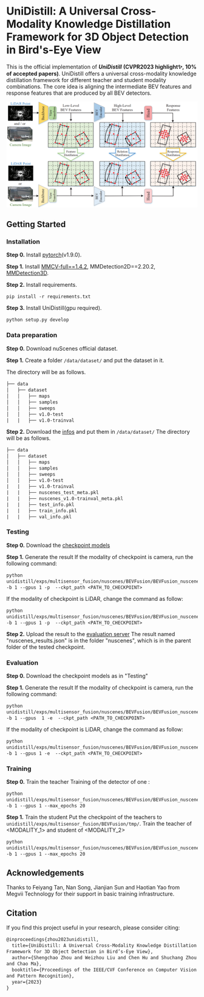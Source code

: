 # UniDistill: A Universal Cross-Modality Knowledge Distillation Framework for 3D Object Detection in Bird's-Eye View

This is the official implementation of ***UniDistill*** **(CVPR2023 highlight✨, 10% of accepted papers)**. UniDistill offers a universal cross-modality knowledge distillation framework for different teacher and student modality combinations. The core idea is aligning the intermediate BEV features and response features that are produced by all BEV detectors.
<center>
<img src='figs/unidistil_framework.png'>
</center>

## Getting Started
### Installation
**Step 0.** Install [pytorch](https://pytorch.org/)(v1.9.0).

**Step 1.** Install [MMCV-full==1.4.2](https://download.openmmlab.com/mmcv/dist/cu102/torch1.9.0/index.html), MMDetection2D==2.20.2, [MMDetection3D](https://github.com/open-mmlab/mmdetection3d).

**Step 2.** Install requirements.
```shell
pip install -r requirements.txt
```
**Step 3.** Install UniDistill(gpu required).
```shell
python setup.py develop
```

### Data preparation
**Step 0.** Download nuScenes official dataset.

**Step 1.** Create a folder `/data/dataset/` and put the dataset in it.

The directory will be as follows.
```
├── data
│   ├── dataset
│   │   ├── maps
│   │   ├── samples
│   │   ├── sweeps
│   │   ├── v1.0-test
|   |   ├── v1.0-trainval
```
**Step 2.** Download the [infos](https://drive.google.com/file/d/1UZzSSQiD3mr3Zsgj3MS-Hg5tix3-2ZKP/view?usp=share_link) and put them in `/data/dataset/`
The directory will be as follows.
```
├── data
│   ├── dataset
│   │   ├── maps
│   │   ├── samples
│   │   ├── sweeps
│   │   ├── v1.0-test
|   |   ├── v1.0-trainval
|   |   ├── nuscenes_test_meta.pkl
|   |   ├── nuscenes_v1.0-trainval_meta.pkl
|   |   ├── test_info.pkl
|   |   ├── train_info.pkl
|   |   ├── val_info.pkl
```

### Testing
**Step 0.** Download the [checkpoint models](https://drive.google.com/file/d/1qOydSalaB4Zdtsb8HPSZt7btl3cKfdU2/view?usp=sharing)

**Step 1.**  Generate the result
If the modality of checkpoint is camera, run the following command:
```shell
python unidistill/exps/multisensor_fusion/nuscenes/BEVFusion/BEVFusion_nuscenes_centerhead_camera_exp.py -b 1 --gpus 1 -p  --ckpt_path <PATH_TO_CHECKPOINT>
```
If the modality of checkpoint is LiDAR, change the command as follow:
```shell
python unidistill/exps/multisensor_fusion/nuscenes/BEVFusion/BEVFusion_nuscenes_centerhead_lidar_exp.py -b 1 --gpus 1 -p  --ckpt_path <PATH_TO_CHECKPOINT>
```
**Step 2.**  Upload the result to the [evaluation server](https://eval.ai/web/challenges/challenge-page/356/)
The result named "nuscenes_results.json" is in the folder "nuscenes", which is in the parent folder of the tested checkpoint.
### Evaluation
**Step 0.** Download the checkpoint models as in "Testing"

**Step 1.**  Generate the result
If the modality of checkpoint is camera, run the following command:
```shell
python unidistill/exps/multisensor_fusion/nuscenes/BEVFusion/BEVFusion_nuscenes_centerhead_camera_exp.py -b 1 --gpus  1 -e  --ckpt_path <PATH_TO_CHECKPOINT>
```
If the modality of checkpoint is LiDAR, change the command as follow:
```shell
python unidistill/exps/multisensor_fusion/nuscenes/BEVFusion/BEVFusion_nuscenes_centerhead_camera_exp.py -b 1 --gpus 1 -e  --ckpt_path <PATH_TO_CHECKPOINT>
```
### Training
**Step 0.** Train the teacher
Training of the detector of one <MODALITY>:
```shell
python unidistill/exps/multisensor_fusion/nuscenes/BEVFusion/BEVFusion_nuscenes_centerhead_<MODALITY>_exp.py -b 1 --gpus 1 --max_epochs 20
```
**Step 1.**  Train the student
Put the checkpoint of the teachers to `unidistill/exps/multisensor_fusion/BEVFusion/tmp/`. Train the teacher of <MODALITY_1> and student of <MODALITY_2>
```shell
python unidistill/exps/multisensor_fusion/nuscenes/BEVFusion/BEVFusion_nuscenes_centerhead_<MODALITY_2>_exp_distill_<MODALITY_1>.py -b 1 --gpus 1 --max_epochs 20
```

## Acknowledgements
Thanks to Feiyang Tan, Nan Song, Jianjian Sun and Haotian Yao from Megvii Technology for their support in basic training infrastructure.


## Citation
If you find this project useful in your research, please consider citing:

```
@inproceedings{zhou2023unidistill,
  title={UniDistill: A Universal Cross-Modality Knowledge Distillation Framework for 3D Object Detection in Bird’s-Eye View},
  author={Shengchao Zhou and Weizhou Liu and Chen Hu and Shuchang Zhou and Chao Ma},
  booktitle={Proceedings of the IEEE/CVF Conference on Computer Vision and Pattern Recognition},
  year={2023}
}
```
